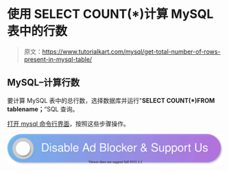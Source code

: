 # 使用 SELECT COUNT(*)计算 MySQL 表中的行数

> 原文：<https://www.tutorialkart.com/mysql/get-total-number-of-rows-present-in-mysql-table/>

## MySQL–计算行数

要计算 MySQL 表中的总行数，选择数据库并运行"**SELECT COUNT(*)FROM tablename；**“SQL 查询。

[打开 mysql 命令行界面](https://www.tutorialkart.com/mysql/login-to-mysql-server-with-username-and-password/)，按照这些步骤操作。

[![](img/925da31b32d6bc3827932f6c8afb11bb.png)](https://www.tutorialkart.com/)